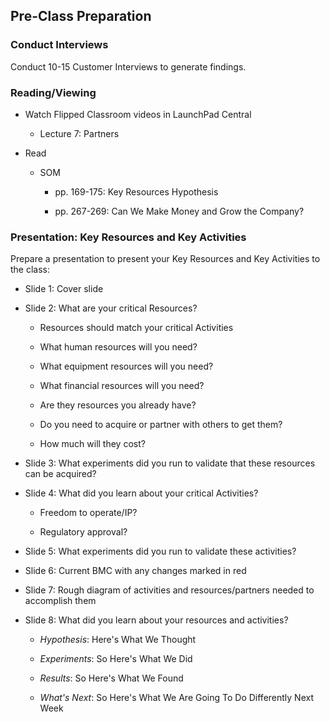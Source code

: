 ## Pre-Class Preparation

### Conduct Interviews

Conduct 10-15 Customer Interviews  to generate findings.

### Reading/Viewing	

* Watch Flipped Classroom videos in LaunchPad Central

    * Lecture 7: Partners

* Read 

    * SOM 

        * pp. 169-175: Key Resources Hypothesis

        * pp. 267-269: Can We Make Money and Grow the Company?

### Presentation: Key Resources and Key Activities

Prepare a presentation to present your Key Resources and Key Activities to the class:

* Slide 1: Cover slide

* Slide 2: What are your critical Resources?

  * Resources should match your critical Activities

  * What human resources will you need?

  * What equipment resources will you need?

  * What financial resources will you need?

  * Are they resources you already have?

  * Do you need to acquire or partner with others to get them?

  * How much will they cost?

* Slide 3: What experiments did you run to validate that these resources can be acquired?

* Slide 4: What did you learn about your critical Activities?

  * Freedom to operate/IP?

  * Regulatory approval?

* Slide 5: What experiments did you run to validate these activities?

* Slide 6: Current BMC with any changes marked in red

* Slide 7: Rough diagram of activities and resources/partners needed to accomplish them

* Slide 8: What did you learn about your resources and activities?

  * *Hypothesis*: Here's What We Thought

  * *Experiments*: So Here's What We Did

  * *Results*: So Here's What We Found

  * *What's Next*: So Here's What We Are Going To Do Differently Next Week